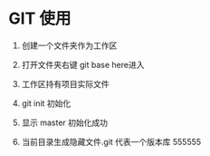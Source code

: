 # GIT 使用
1. 创建一个文件夹作为工作区
2. 打开文件夹右键 git base here进入
3. 工作区持有项目实际文件

1. git init 初始化
2. 显示 master 初始化成功
3. 当前目录生成隐藏文件.git 代表一个版本库
555555
